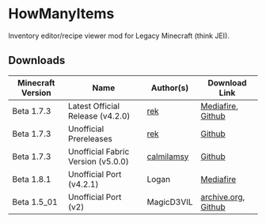 # HowManyItems
Inventory editor/recipe viewer mod for Legacy Minecraft (think JEI).

## Downloads

| Minecraft Version    | Name      | Author(s) | Download Link |
| ------------- | ------------- | --------------- | --------------- |
| Beta 1.7.3    | Latest Official Release (v4.2.0)     | [rek](https://github.com/rekadoodle) | [Mediafire](http://www.mediafire.com/file/x8w2qck4ktq3fsl), [Github](https://github.com/rekadoodle/HowManyItems/releases/tag/v4.2) |
| Beta 1.7.3    | Unofficial Prereleases     | [rek](https://github.com/rekadoodle) | [Github](https://github.com/rekadoodle/HowManyItems/blob/b1.7.3-ML/PRERELEASES.md) |
| Beta 1.7.3    | Unofficial Fabric Version (v5.0.0)    | [calmilamsy](https://github.com/calmilamsy) | [Github](https://github.com/rekadoodle/HowManyItems/releases/tag/v5.0.0-unofficial) |
| Beta 1.8.1    | Unofficial Port (v4.2.1)     | Logan | [Mediafire](https://www.mediafire.com/file/bd1e8w8nh5l1pg5) |
| Beta 1.5_01    | Unofficial Port (v2)     | MagicD3VIL | [archive.org](https://archive.org/details/hmi_backport_b1.5_01), [Github](https://github.com/MagicD3VIL/HowManyItems/releases/latest) |

